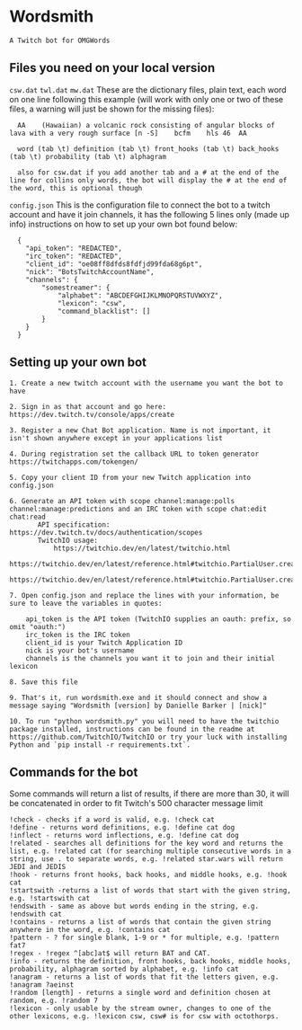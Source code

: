 # Wordsmith
`A Twitch bot for OMGWords`

## Files you need on your local version

  `csw.dat` `twl.dat` `mw.dat`
   These are the dictionary files, plain text, each word on one line following this example (will work with only one or two of these files, a warning will just be shown for the missing files):
      
      AA	(Hawaiian) a volcanic rock consisting of angular blocks of lava with a very rough surface [n -S]	bcfm	hls	46	AA
      
      word (tab \t) definition (tab \t) front_hooks (tab \t) back_hooks (tab \t) probability (tab \t) alphagram

      also for csw.dat if you add another tab and a # at the end of the line for collins only words, the bot will display the # at the end of the word, this is optional though
      
      
  `config.json`
   This is the configuration file to connect the bot to a twitch account and have it join channels, it has the following 5 lines only (made up info) instructions on how to set up your own bot found below:
    
      {
        "api_token": "REDACTED",
        "irc_token": "REDACTED",
        "client_id": "oe08ff8dfds8fdfjd99fda68g6pt",
        "nick": "BotsTwitchAccountName",
        "channels": {
            "somestreamer": {
                "alphabet": "ABCDEFGHIJKLMNOPQRSTUVWXYZ",
                "lexicon": "csw",
                "command_blacklist": []
            }
        }
      }
      
    
## Setting up your own bot 

  	1. Create a new twitch account with the username you want the bot to have

  	2. Sign in as that account and go here: https://dev.twitch.tv/console/apps/create

  	3. Register a new Chat Bot application. Name is not important, it isn't shown anywhere except in your applications list

 	4. During registration set the callback URL to token generator https://twitchapps.com/tokengen/

 	5. Copy your client ID from your new Twitch application into config.json

  	6. Generate an API token with scope channel:manage:polls channel:manage:predictions and an IRC token with scope chat:edit chat:read
           API specification: https://dev.twitch.tv/docs/authentication/scopes
           TwitchIO usage:
               https://twitchio.dev/en/latest/twitchio.html
               https://twitchio.dev/en/latest/reference.html#twitchio.PartialUser.create_poll
               https://twitchio.dev/en/latest/reference.html#twitchio.PartialUser.create_prediction

  	7. Open config.json and replace the lines with your information, be sure to leave the variables in quotes:
	  	
		api_token is the API token (TwitchIO supplies an oauth: prefix, so omit "oauth:")
		irc_token is the IRC token
	  	client_id is your Twitch Application ID
	  	nick is your bot's username
	  	channels is the channels you want it to join and their initial lexicon

  	8. Save this file

  	9. That's it, run wordsmith.exe and it should connect and show a message saying "Wordsmith [version] by Danielle Barker | [nick]"
    
 	10. To run "python wordsmith.py" you will need to have the twitchio package installed, instructions can be found in the readme at https://github.com/TwitchIO/TwitchIO or try your luck with installing Python and `pip install -r requirements.txt`.

## Commands for the bot

Some commands will return a list of results, if there are more than 30, it will be concatenated in order to fit Twitch's 500 character message limit

	!check - checks if a word is valid, e.g. !check cat
	!define - returns word definitions, e.g. !define cat dog
	!inflect - returns word inflections, e.g. !define cat dog
	!related - searches all definitions for the key word and returns the list, e.g. !related cat (for searching multiple consecutive words in a string, use . to separate words, e.g. !related star.wars will return JEDI and JEDIS
	!hook - returns front hooks, back hooks, and middle hooks, e.g. !hook cat
	!startswith -returns a list of words that start with the given string, e.g. !startswith cat
	!endswith - same as above but words ending in the string, e.g. !endswith cat
	!contains - returns a list of words that contain the given string anywhere in the word, e.g. !contains cat
	!pattern - ? for single blank, 1-9 or * for multiple, e.g. !pattern fat7
	!regex - !regex ^[abc]at$ will return BAT and CAT.
	!info - returns the definition, front hooks, back hooks, middle hooks, probability, alphagram sorted by alphabet, e.g. !info cat
	!anagram - returns a list of words that fit the letters given, e.g. !anagram ?aeinst
	!random [length] - returns a single word and definition chosen at random, e.g. !random 7
	!lexicon - only usable by the stream owner, changes to one of the other lexicons, e.g. !lexicon csw, csw# is for csw with octothorps.
